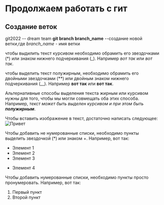 # Продолжаем работать с гит

## Создание веток

git2022 -- dream team
**git branch branch_name** --создание новой ветки,где *branch_name* - имя ветки

чтобы выдилить текст курсивом необходимо обрамить его звездочками (*) или знаком нижнего подчеркивания (_). Например *вот так* или _вот так_.

чтобы выделить текст полужирным, необходимо обрамить его двойными звездочками (**) или двойным знаком нижнего подчеркивания (__). Например **вот так** или __вот так__.

Альтернативные способы выделения текста жирным или курсивом нужны для того, чтобы мы могли совмещать оба этих способа. Например, _текст может быть выделен курсивом и при этом быть **полужирным**_.

Чтобы вставить изображение в текст, достаточно написать следующее:
![Привет](lol.jpg)

Чтобы добавить не нумерованные списки, необходимо пункты выделить звездочкой (*) или знаком +. Например, вот так:
* Элемент 1 
* Элемент 2
* Элемент 3
+ Элемент 4

Чтобы добавить нумерованные списки, необходимо пункты просто пронумеровать. Например, вот так:
1. Первый пункт
2. Второй пункт
